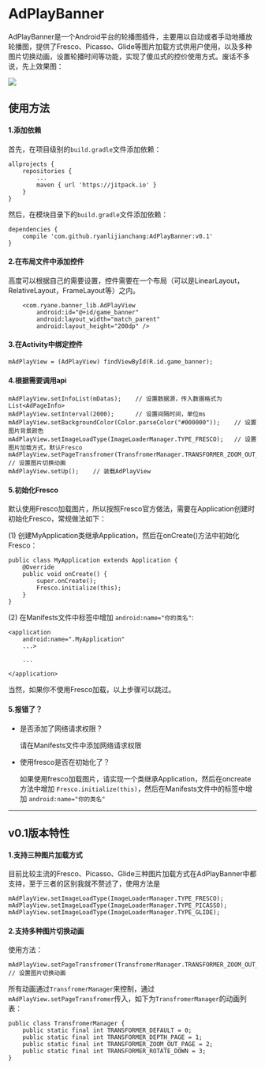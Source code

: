 # AdPlayBanner #

AdPlayBanner是一个Android平台的轮播图插件，主要用以自动或者手动地播放轮播图，提供了Fresco、Picasso、Glide等图片加载方式供用户使用，以及多种图片切换动画，设置轮播时间等功能，实现了傻瓜式的控价使用方式。废话不多说，先上效果图：

![](http://onq81n53u.bkt.clouddn.com/ezgif.com-video-to-gif.gif)

## 使用方法 ##

#### 1.添加依赖 ####

首先，在项目级别的`build.gradle`文件添加依赖：

    allprojects {
		repositories {
			...
			maven { url 'https://jitpack.io' }
		}
	}

然后，在模块目录下的`build.gradle`文件添加依赖：

    dependencies {
		compile 'com.github.ryanlijianchang:AdPlayBanner:v0.1'
	}

#### 2.在布局文件中添加控件 ####

高度可以根据自己的需要设置，控件需要在一个布局（可以是LinearLayout，RelativeLayout，FrameLayout等）之内。

        <com.ryane.banner_lib.AdPlayView
        	android:id="@+id/game_banner"
        	android:layout_width="match_parent"
        	android:layout_height="200dp" />

#### 3.在Activity中绑定控件 ####

	mAdPlayView = (AdPlayView) findViewById(R.id.game_banner);

#### 4.根据需要调用api ####

    mAdPlayView.setInfoList(mDatas);    // 设置数据源，传入数据格式为List<AdPageInfo>
    mAdPlayView.setInterval(2000);      // 设置间隔时间，单位ms
    mAdPlayView.setBackgroundColor(Color.parseColor("#000000"));    // 设置图片背景颜色
    mAdPlayView.setImageLoadType(ImageLoaderManager.TYPE_FRESCO);   // 设置图片加载方式，默认Fresco
    mAdPlayView.setPageTransfromer(TransfromerManager.TRANSFORMER_ZOOM_OUT_PAGE);   // 设置图片切换动画
    mAdPlayView.setUp();    // 装载AdPlayView

#### 5.初始化Fresco ####

默认使用Fresco加载图片，所以按照Fresco官方做法，需要在Application创建时初始化Fresco，常规做法如下：

(1) 创建MyApplication类继承Application，然后在onCreate()方法中初始化Fresco：

    public class MyApplication extends Application {
	    @Override
	    public void onCreate() {
	        super.onCreate();
	        Fresco.initialize(this);
	    }
	}

(2) 在Manifests文件中<application>标签中增加 `android:name="你的类名"`:

	<application
        android:name=".MyApplication"
		...>

		...

    </application>

当然，如果你不使用Fresco加载，以上步骤可以跳过。

#### 5.报错了？ ####

- 是否添加了网络请求权限？

	请在Manifests文件中添加网络请求权限 <uses-permission android:name="android.permission.INTERNET" />

- 使用fresco是否在初始化了？

	如果使用fresco加载图片，请实现一个类继承Application，然后在oncreate方法中增加 `Fresco.initialize(this)`，然后在Manifests文件中的<application>标签中增加 `android:name="你的类名"`





----------

## v0.1版本特性 ##

#### 1.支持三种图片加载方式 ####

目前比较主流的Fresco、Picasso、Glide三种图片加载方式在AdPlayBanner中都支持，至于三者的区别我就不赘述了，使用方法是

    mAdPlayView.setImageLoadType(ImageLoaderManager.TYPE_FRESCO);
	mAdPlayView.setImageLoadType(ImageLoaderManager.TYPE_PICASSO);
	mAdPlayView.setImageLoadType(ImageLoaderManager.TYPE_GLIDE);

#### 2.支持多种图片切换动画 ####

使用方法：

	mAdPlayView.setPageTransfromer(TransfromerManager.TRANSFORMER_ZOOM_OUT_PAGE);   // 设置图片切换动画

所有动画通过`TransfromerManager`来控制，通过 `mAdPlayView.setPageTransfromer`传入，如下为`TransfromerManager`的动画列表：

    public class TransfromerManager {
	    public static final int TRANSFORMER_DEFAULT = 0;
	    public static final int TRANSFORMER_DEPTH_PAGE = 1;
	    public static final int TRANSFORMER_ZOOM_OUT_PAGE = 2;
	    public static final int TRANSFORMER_ROTATE_DOWN = 3;
	}
